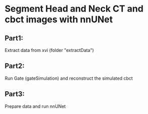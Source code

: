
# Segment Head and Neck CT and cbct images with nnUNet

## Part1:
Extract data from xvi (folder "extractData")

## Part2:
Run Gate (gateSimulation) and reconstruct the simulated cbct

## Part3:
Prepare data and run nnUNet


